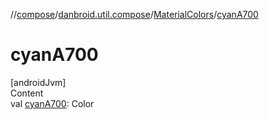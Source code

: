 //[compose](../../../index.md)/[danbroid.util.compose](../index.md)/[MaterialColors](index.md)/[cyanA700](cyan-a700.md)



# cyanA700  
[androidJvm]  
Content  
val [cyanA700](cyan-a700.md): Color  



